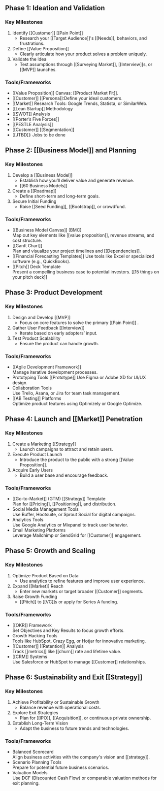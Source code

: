 ## Phase 1: Ideation and Validation

### Key Milestones

1. Identify [[Customer]] [[Pain Point]]
    - Research your [[Target Audience]]'s [[Needs]], behaviors, and frustrations.
2. Define [[Value Proposition]]
    - Clearly articulate how your product solves a problem uniquely.
3. Validate the Idea
    - Test assumptions through [[Surveying Market]], [[Interview]]s, or [[MVP]] launches.

### Tools/Frameworks

- [[Value Proposition]] Canvas: [[Product Market Fit]].
- [[Customer]] [[Persona]]:Define your ideal customers.
- [[Market]] Research Tools: Google Trends, Statista, or SimilarWeb.
- [[Lean Startup]] Methodology
- [[SWOT]] Analysis  
- [[Porter’s Five Forces]]
- [[PESTLE Analysis]]
- [[Customer]] [[Segmentation]]
- [[JTBD]]: Jobs to be done

## Phase 2: [[Business Model]] and Planning

### Key Milestones

1. Develop a [[Business Model]]
    - Establish how you’ll deliver value and generate revenue.
    - [[60 Business Models]]
1. Create a [[Roadmap]]
    - Define short-term and long-term goals.
2. Secure Initial Funding
    - Raise [[Seed Funding]], [[Bootstrap]], or crowdfund.

### Tools/Frameworks

- [[Business Model Canvas]] (BMC)  
    Map out key elements like [[value proposition]], revenue streams, and cost structure.
- [[Gantt Chart]]  
    Plan and visualize your project timelines and [[Dependencies]].
- [[Financial Forecasting Templates]]
    Use tools like Excel or specialized software (e.g., QuickBooks).
- [[Pitch]] Deck Template  
    Present a compelling business case to potential investors.
	[[15 things on your pitch deck]]

## Phase 3: Product Development

### Key Milestones

1. Design and Develop [[MVP]]
    - Focus on core features to solve the primary [[Pain Point]] .
2. Gather User Feedback [[Interview]]
    - Iterate based on early adopters’ input.
1. Test Product Scalability
    - Ensure the product can handle growth.

### Tools/Frameworks

- [[Agile Development Framework]]  
    Manage iterative development processes.
- Prototyping Tools  [[Prototype]]
    Use Figma or Adobe XD for UI/UX design.
- Collaboration Tools  
    Use Trello, Asana, or Jira for team task management.
- [[AB Testing]] Platforms  
    Optimize product features using Optimizely or Google Optimize.

## Phase 4: Launch and [[Market]] Penetration

### Key Milestones

1. Create a Marketing [[Strategy]]
    - Launch campaigns to attract and retain users.
2. Execute Product Launch
    - Introduce the product to the public with a strong [[Value Proposition]].
3. Acquire Early Users
    - Build a user base and encourage feedback.

### Tools/Frameworks

- [[Go-to-Market]] (GTM) [[Strategy]] Template  
    Plan for [[Pricing]], [[Positioning]], and distribution.
- Social Media Management Tools  
    Use Buffer, Hootsuite, or Sprout Social for digital campaigns.
- Analytics Tools  
    Use Google Analytics or Mixpanel to track user behavior.
- Email Marketing Platforms  
    Leverage Mailchimp or SendGrid for [[Customer]] engagement.

## Phase 5: Growth and Scaling

### Key Milestones

1. Optimize Product Based on Data
    - Use analytics to refine features and improve user experience.
2. Expand [[Market]] Reach
    - Enter new markets or target broader [[Customer]] segments.
3. Raise Growth Funding
    - [[Pitch]] to [[VC]]s or apply for Series A funding.

### Tools/Frameworks

- [[OKR]] Framework  
    Set Objectives and Key Results to focus growth efforts.
- Growth Hacking Tools  
    Tools like HubSpot, Crazy Egg, or Hotjar for innovative marketing.
- [[Customer]] [[Retention]] Analysis  
    Track [[metrics]] like [[churn]] rate and lifetime value.
- [[CRM]] Systems  
    Use Salesforce or HubSpot to manage [[Customer]] relationships.

## Phase 6: Sustainability and Exit [[Strategy]]

### Key Milestones

1. Achieve Profitability or Sustainable Growth
    - Balance revenue with operational costs.
2. Explore Exit Strategies
    - Plan for [[IPO]], [[Acquisition]], or continuous private ownership.
3. Establish Long-Term Vision
    - Adapt the business to future trends and technologies.

### Tools/Frameworks

- Balanced Scorecard  
    Align business activities with the company's vision and [[strategy]].
- Scenario Planning Tools  
    Prepare for potential future business scenarios.
- Valuation Models  
    Use DCF (Discounted Cash Flow) or comparable valuation methods for exit planning.